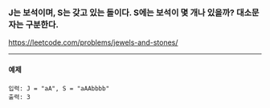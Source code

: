 ### J는 보석이며, S는 갖고 있는 돌이다. S에는 보석이 몇 개나 있을까? 대소문자는 구분한다.
https://leetcode.com/problems/jewels-and-stones/
***

#### 예제
```commandline
입력: J = "aA", S = "aAAbbbb"
출력: 3
```